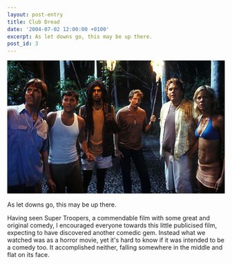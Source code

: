```yaml
---
layout: post-entry
title: Club Dread
date: '2004-07-02 12:00:00 +0100'
excerpt: As let downs go, this may be up there.
post_id: 3
---
```

![Scene from Club Dread](/assets/2004/07/club_dread.jpg)

As let downs go, this may be up there.

Having seen Super Troopers, a commendable film with some great and original comedy, I encouraged everyone towards this little publicised film, expecting to have discovered another comedic gem. Instead what we watched was as a horror movie, yet it's hard to know if it was intended to be a comedy too. It accomplished neither, falling somewhere in the middle and flat on its face.